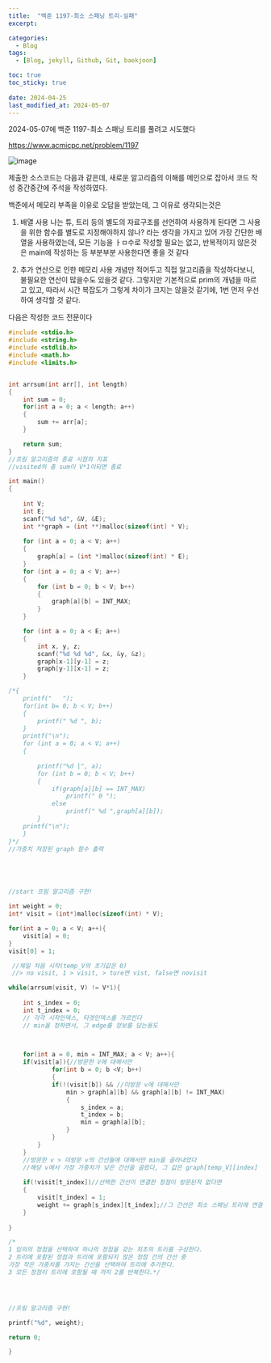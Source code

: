 ```yaml
---
title:  "백준 1197-최소 스패닝 트리-실패"
excerpt: 

categories:
  - Blog
tags:
  - [Blog, jekyll, Github, Git, baekjoon]

toc: true
toc_sticky: true
 
date: 2024-04-25
last_modified_at: 2024-05-07
---
```


2024-05-07에 백준 1197-최소 스패닝 트리를 풀려고 시도했다

https://www.acmicpc.net/problem/1197

![image](https://github.com/softkleenex/softkleenex.github.io/assets/92619941/030ff5d4-7f55-4d3f-a60a-14cdfc794f08)


제출한 소스코드는 다음과 같은데,
새로운 알고리즘의 이해를 메인으로 잡아서 코드 작성 중간중간에 주석을 작성하였다.

백준에서 메모리 부족을 이유로 오답을 받았는데, 그 이유로 생각되는것은

1. 배열 사용
나는 튜, 트리 등의 별도의 자료구조를 선언하여 사용하게 된다면 그 사용을 위한 함수를 별도로 지정해야하지 않나? 라는 생각을 가지고 있어 가장 간단한 배열을 사용하였는데, 모든 기능을 ㅏㅁ수로 작성할 필요는 없고, 반복적이지 않은것은 main에 작성하는 등 부분부분 사용한다면 좋을 것 같다

2. 추가 연산으로 인한 메모리 사용
개념만 적어두고 직접 알고리즘을 작성하다보니, 불필요한 연산이 많을수도 있을것 같다. 그렇지만 기본적으로 prim의 개념을 따르고 있고, 따라서 시간 복잡도가 그렇게 차이가 크지는 않을것 같기에, 1번 먼저 우선하여 생각할 것 같다.

다음은 작성한 코드 전문이다


```c
#include <stdio.h>
#include <string.h>
#include <stdlib.h>
#include <math.h>
#include <limits.h>


int arrsum(int arr[], int length)
{
    int sum = 0;
    for(int a = 0; a < length; a++)
    {
        sum += arr[a];
    }

    return sum;
}
//프림 알고리즘의 종료 시점의 지표
//visited의 총 sum이 V*1이되면 종료

int main()
{   
  
    int V;
    int E;
    scanf("%d %d", &V, &E);
    int **graph = (int **)malloc(sizeof(int) * V);
 
    for (int a = 0; a < V; a++)
    {
        graph[a] = (int *)malloc(sizeof(int) * E);
    }
    for (int a = 0; a < V; a++)
    {
        for (int b = 0; b < V; b++)
        {
            graph[a][b] = INT_MAX;
        }
    }

    for (int a = 0; a < E; a++)
    {
        int x, y, z;
        scanf("%d %d %d", &x, &y, &z);
        graph[x-1][y-1] = z;
        graph[y-1][x-1] = z;
    }

/*{
    printf("   ");
    for(int b= 0; b < V; b++)    
    {
        printf(" %d ", b);
    }
    printf("\n");
    for (int a = 0; a < V; a++)
    {  
     
        printf("%d |", a);
        for (int b = 0; b < V; b++)
        {
            if(graph[a][b] == INT_MAX)
                printf(" 0 ");
            else
                printf(" %d ",graph[a][b]);
        } 
    printf("\n");
    }
}*/
//가중치 저장된 graph 함수 출력





//start 프림 알고리즘 구현!

int weight = 0;
int* visit = (int*)malloc(sizeof(int) * V);

for(int a = 0; a < V; a++){
    visit[a] = 0;
}
visit[0] = 1;

 //제일 처음 시작(temp_V의 초기값은 0)
 //> no visit, 1 > visit, > ture면 vist, false면 novisit

while(arrsum(visit, V) != V*1){  
 
    int s_index = 0;
    int t_index = 0;
    // 각각 시작인덱스, 타겟인덱스를 가르킨다
    // min을 정하면서, 그 edge를 정보를 담는용도

  

    for(int a = 0, min = INT_MAX; a < V; a++){
    if(visit[a]){//방문한 V에 대해서만
            for(int b = 0; b <V; b++)
            {
            if(!(visit[b]) && //미방문 v에 대해서만
                min > graph[a][b] && graph[a][b] != INT_MAX)
                {
                    s_index = a;
                    t_index = b;
                    min = graph[a][b];
                }  
            }
        }
    }
    //방문한 v > 미방문 v의 간선들에 대해서만 min을 골라내었다
    //해당 v에서 가장 가중치가 낮은 간선을 골랐다, 그 값은 graph[temp_V][index]
    
    if(!visit[t_index])//선택한 간선이 연결한 정점이 방문된적 없다면
    {
        visit[t_index] = 1;
        weight += graph[s_index][t_index];//그 간선은 최소 스패닝 트리에 연결된다
    }
    
}

/*
1 임의의 정점을 선택하여 하나의 정점을 갖는 최초의 트리를 구성한다.
2 트리에 포함된 정점과 트리에 포함되지 않은 정점 간의 간선 중
가장 작은 가중치를 가지는 간선을 선택하여 트리에 추가한다.
3 모든 정점이 트리에 포함될 때 까지 2를 반복한다.*/




//프림 알고리즘 구현!

printf("%d", weight);

return 0;

} 
```